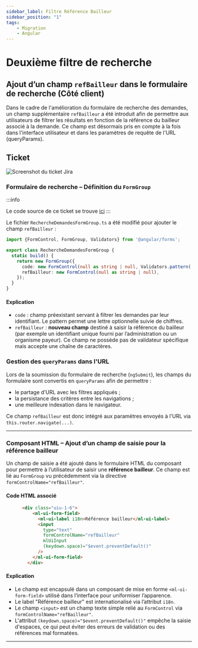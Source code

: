 ```yaml
---
sidebar_label: Filtre Référence Bailleur
sidebar_position: "1"
tags: 
    - Migration
    - Angular
---
```

# Deuxième filtre de recherche

## Ajout d’un champ `refBailleur` dans le formulaire de recherche (Côté client)

Dans le cadre de l'amélioration du formulaire de recherche des demandes, un champ supplémentaire `refBailleur` a été introduit afin de permettre aux utilisateurs de filtrer les résultats en fonction de la référence du bailleur associé à la demande. Ce champ est désormais pris en compte à la fois dans l'interface utilisateur et dans les paramètres de requête de l'URL (queryParams).

## Ticket

![Screenshot du ticket Jira](/img/recherche_demande/ticket_filtre_ref_bailleur.png)

### Formulaire de recherche – Définition du `FormGroup`

:::info

Le code source de ce ticket se trouve [ici](../../../annexes/bout_de_code/Projet_recherche_demande/filtre_refBailleur)
:::

Le fichier `RechercheDemandesFormGroup.ts` a été modifié pour ajouter le champ `refBailleur` :

``` ts
import {FormControl, FormGroup, Validators} from '@angular/forms';

export class RechercheDemandesFormGroup {
  static build() {
    return new FormGroup({
      code: new FormControl(null as string | null, Validators.pattern('[a-zA-Z]?[0-9]{1,6}')), // ce pattern prends en compte une lettre (majuscule ou minuscule) ou non et ensuite jusqu'a 6 chiffres
      refBailleur: new FormControl(null as string | null),
    });
  }
}
```

#### Explication

* `code` : champ préexistant servant à filtrer les demandes par leur identifiant. Le pattern permet une lettre optionnelle suivie de chiffres.
* `refBailleur` : **nouveau champ** destiné à saisir la référence du bailleur (par exemple un identifiant unique fourni par l’administration ou un organisme payeur). Ce champ ne possède pas de validateur spécifique mais accepte une chaîne de caractères.

### Gestion des `queryParams` dans l'URL

Lors de la soumission du formulaire de recherche (`ngSubmit`), les champs du formulaire sont convertis en `queryParams` afin de permettre :

* le partage d’URL avec les filtres appliqués ;
* la persistance des critères entre les navigations ;
* une meilleure indexation dans le navigateur.

Ce champ `refBailleur` est donc intégré aux paramètres envoyés à l'URL via `this.router.navigate(...)`.

---

### Composant HTML – Ajout d’un champ de saisie pour la **référence bailleur**

Un champ de saisie a été ajouté dans le formulaire HTML du composant pour permettre à l’utilisateur de saisir une **référence bailleur**. Ce champ est lié au `FormGroup` vu précédemment via la directive `formControlName="refBailleur"`.

#### Code HTML associé

```html 
      <div class="uiu-1-6">
          <ml-ui-form-field>
            <ml-ui-label i18n>Référence bailleur</ml-ui-label>
            <input
              type="text"
              formControlName="refBailleur"
              mlUiInput
              (keydown.space)="$event.preventDefault()"
            />
          </ml-ui-form-field>
        </div>
```

#### Explication

* Le champ est encapsulé dans un composant de mise en forme `<ml-ui-form-field>` utilisé dans l’interface pour uniformiser l’apparence.
* Le label "Référence bailleur" est internationalisé via l’attribut `i18n`.
* Le champ `<input>` est un champ texte simple relié au `FormControl` via `formControlName="refBailleur"`.
* L'attribut `(keydown.space)="$event.preventDefault()"` empêche la saisie d'espaces, ce qui peut éviter des erreurs de validation ou des références mal formatées.

---
